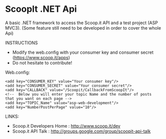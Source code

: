 ScoopIt .NET Api
===============
A basic .NET framework to access the Scoop.it API and a test project (ASP MVC3).
(Some feature still need to be developed in order to cover the whole Api)

INSTRUCTIONS

- Modify the web.config with your consumer key and consumer secret (https://www.scoop.it/apps)
- Do not hesitate to contribute!

Web.config:

	 
	<add key="CONSUMER_KEY" value="Your consumer key"/>
    <add key="CONSUMER_SECRET" value="Your consumer secret"/>
    <add key="CALLBACK" value="/Scoopit/CallbackFromScoopIt"/>
    <!--  Below you will enter your topic Name and the number of posts that you want on each page -->
    <add key="TOPIC_Name" value="asp-web-development"/>
    <add key="NumberPostPerPage" value="10"/>
    

LINKS:
- Scoop.it Developers Home : http://www.scoop.it/dev
- Scoop.it API Talk : http://groups.google.com/group/scoopit-api-talk
